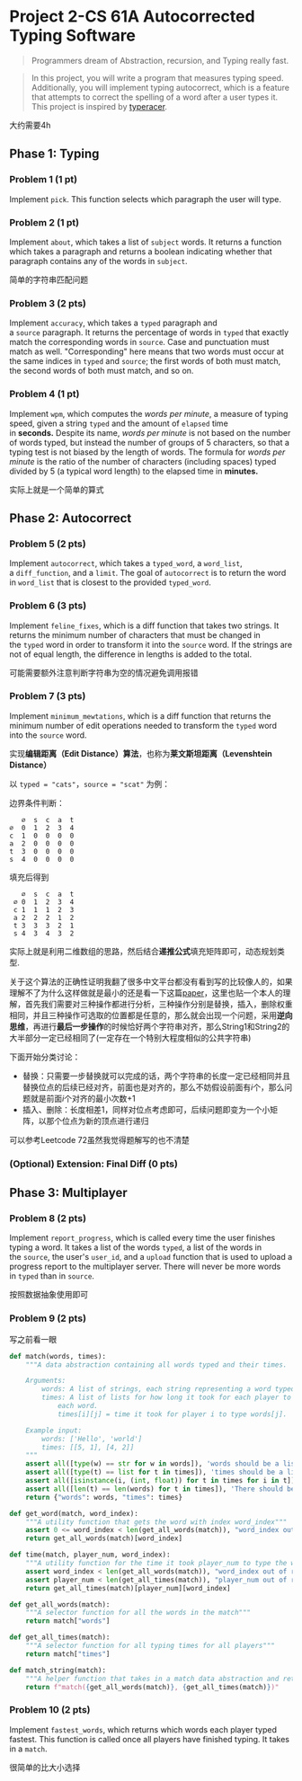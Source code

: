# Project 2-CS 61A Autocorrected Typing Software

>Programmers dream of Abstraction, recursion, and Typing really fast.

>In this project, you will write a program that measures typing speed. Additionally, you will implement typing autocorrect, which is a feature that attempts to correct the spelling of a word after a user types it. This project is inspired by [typeracer](https://play.typeracer.com/).

大约需要4h

## Phase 1: Typing


### Problem 1 (1 pt)

Implement `pick`. This function selects which paragraph the user will type.

### Problem 2 (1 pt)

Implement `about`, which takes a list of `subject` words. It returns a function which takes a paragraph and returns a boolean indicating whether that paragraph contains any of the words in `subject`.

简单的字符串匹配问题

### Problem 3 (2 pts)

Implement `accuracy`, which takes a `typed` paragraph and a `source` paragraph. It returns the percentage of words in `typed` that exactly match the corresponding words in `source`. Case and punctuation must match as well. "Corresponding" here means that two words must occur at the same indices in `typed` and `source`; the first words of both must match, the second words of both must match, and so on.


### Problem 4 (1 pt)

Implement `wpm`, which computes the _words per minute_, a measure of typing speed, given a string `typed` and the amount of `elapsed` time in **seconds.** Despite its name, _words per minute_ is not based on the number of words typed, but instead the number of groups of 5 characters, so that a typing test is not biased by the length of words. The formula for _words per minute_ is the ratio of the number of characters (including spaces) typed divided by 5 (a typical word length) to the elapsed time in **minutes.**

实际上就是一个简单的算式


## Phase 2: Autocorrect

### Problem 5 (2 pts)

Implement `autocorrect`, which takes a `typed_word`, a `word_list`, a `diff_function`, and a `limit`. The goal of `autocorrect` is to return the word in `word_list` that is closest to the provided `typed_word`.



### Problem 6 (3 pts)


Implement `feline_fixes`, which is a diff function that takes two strings. It returns the minimum number of characters that must be changed in the `typed` word in order to transform it into the `source` word. If the strings are not of equal length, the difference in lengths is added to the total.


可能需要额外注意判断字符串为空的情况避免调用报错

### Problem 7 (3 pts)


Implement `minimum_mewtations`, which is a diff function that returns the minimum number of edit operations needed to transform the `typed` word into the `source` word.

实现**编辑距离（Edit Distance）算法**，也称为**莱文斯坦距离（Levenshtein Distance）**

以 `typed = "cats"`，`source = "scat"` 为例：

边界条件判断：

```plaintext
   ∅  s  c  a  t
∅  0  1  2  3  4
c  1  0  0  0  0
a  2  0  0  0  0
t  3  0  0  0  0
s  4  0  0  0  0
```

填充后得到

```plaintext
   ∅  s  c  a  t
 ∅ 0  1  2  3  4
 c 1  1  1  2  3
 a 2  2  2  1  2
 t 3  3  3  2  1
 s 4  3  4  3  2
```

实际上就是利用二维数组的思路，然后结合**递推公式**填充矩阵即可，动态规划类型.


关于这个算法的正确性证明我翻了很多中文平台都没有看到写的比较像人的，如果理解不了为什么这样做就是最小的还是看一下这篇[paper](https://dl.acm.org/doi/pdf/10.1145/321796.321811)，这里也贴一个本人的理解，首先我们需要对三种操作都进行分析，三种操作分别是替换，插入，删除权重相同，并且三种操作可选取的位置都是任意的，那么就会出现一个问题，采用**逆向思维**，再进行**最后一步操作**的时候恰好两个字符串对齐，那么String1和String2的大半部分一定已经相同了(一定存在一个特别大程度相似的公共字符串)

下面开始分类讨论：

+ 替换：只需要一步替换就可以完成的话，两个字符串的长度一定已经相同并且替换位点的后续已经对齐，前面也是对齐的，那么不妨假设前面有$i$个，那么问题就是前面$i$个对齐的最小次数+1
+ 插入、删除：长度相差1，同样对位点考虑即可，后续问题即变为一个小矩阵，以那个位点为新的顶点进行递归

可以参考Leetcode 72虽然我觉得题解写的也不清楚

### (Optional) Extension: Final Diff (0 pts)




## Phase 3: Multiplayer


### Problem 8 (2 pts)

Implement `report_progress`, which is called every time the user finishes typing a word. It takes a list of the words `typed`, a list of the words in the `source`, the user's `user_id`, and a `upload` function that is used to upload a progress report to the multiplayer server. There will never be more words in `typed` than in `source`.

按照数据抽象使用即可

### Problem 9 (2 pts)

写之前看一眼

```Python
def match(words, times):
    """A data abstraction containing all words typed and their times.

    Arguments:
        words: A list of strings, each string representing a word typed.
        times: A list of lists for how long it took for each player to type
            each word.
            times[i][j] = time it took for player i to type words[j].

    Example input:
        words: ['Hello', 'world']
        times: [[5, 1], [4, 2]]
    """
    assert all([type(w) == str for w in words]), 'words should be a list of strings'
    assert all([type(t) == list for t in times]), 'times should be a list of lists'
    assert all([isinstance(i, (int, float)) for t in times for i in t]), 'times lists should contain numbers'
    assert all([len(t) == len(words) for t in times]), 'There should be one word per time.'
    return {"words": words, "times": times}

def get_word(match, word_index):
    """A utility function that gets the word with index word_index"""
    assert 0 <= word_index < len(get_all_words(match)), "word_index out of range of words"
    return get_all_words(match)[word_index]

def time(match, player_num, word_index):
    """A utility function for the time it took player_num to type the word at word_index"""
    assert word_index < len(get_all_words(match)), "word_index out of range of words"
    assert player_num < len(get_all_times(match)), "player_num out of range of players"
    return get_all_times(match)[player_num][word_index]

def get_all_words(match):
    """A selector function for all the words in the match"""
    return match["words"]

def get_all_times(match):
    """A selector function for all typing times for all players"""
    return match["times"]

def match_string(match):
    """A helper function that takes in a match data abstraction and returns a string representation of it"""
    return f"match({get_all_words(match)}, {get_all_times(match)})"
```

### Problem 10 (2 pts)


Implement `fastest_words`, which returns which words each player typed fastest. This function is called once all players have finished typing. It takes in a `match`.

很简单的比大小选择







